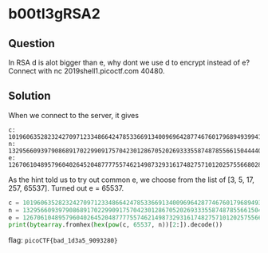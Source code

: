 # b00tl3gRSA2

## Question
In RSA d is alot bigger than e, why dont we use d to encrypt instead of e? Connect with nc 2019shell1.picoctf.com 40480.

## Solution
When we connect to the server, it gives
```
c: 101960635282324270971233486642478533669134009696428774676017968949399414176991878356234243887011566866893820546175691587807034829897494049848328306999223499593551788753994799105058483990394379541036156173444585517103422324591377791154112952166610156318627737473016908527857574924605264119666133851350719478355
n: 132956609397908689170229909175704230128670520269333558748785566150444408740745081871833798237119831749278782299731428111592898459877297680183597368118282014349859128399443187953388296561151085719665436595908322949734055818289095640339991005107967040803322809539388621139386593632622359206989230511360160453003
e: 126706104895796040264520487777557462149873293161748275710120257556680287353891310761665192222676598131329716455010544793592109284985527319125787833181186505916642567292389957081434623724425769265512926747854411407732557334678761011450906730804603395223708201642543453105115327942626510084633861600229174518657
```

As the hint told us to try out common e, we choose from the list of [3, 5, 17, 257, 65537]. Turned out e = 65537.
```python
c = 101960635282324270971233486642478533669134009696428774676017968949399414176991878356234243887011566866893820546175691587807034829897494049848328306999223499593551788753994799105058483990394379541036156173444585517103422324591377791154112952166610156318627737473016908527857574924605264119666133851350719478355
n = 132956609397908689170229909175704230128670520269333558748785566150444408740745081871833798237119831749278782299731428111592898459877297680183597368118282014349859128399443187953388296561151085719665436595908322949734055818289095640339991005107967040803322809539388621139386593632622359206989230511360160453003
e = 126706104895796040264520487777557462149873293161748275710120257556680287353891310761665192222676598131329716455010544793592109284985527319125787833181186505916642567292389957081434623724425769265512926747854411407732557334678761011450906730804603395223708201642543453105115327942626510084633861600229174518657
print(bytearray.fromhex(hex(pow(c, 65537, n))[2:]).decode())
```

flag: `picoCTF{bad_1d3a5_9093280}`